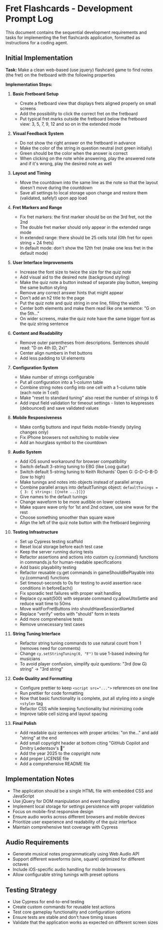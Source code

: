 # Fret Flashcards - Development Prompt Log

This document contains the sequential development requirements and tasks for implementing the fret flashcards application, formatted as instructions for a coding agent.

## Initial Implementation

**Task:** Make a clean web-based (use jquery) flashcard game to find notes (the fret) on the fretboard with the following properties

**Implementation Steps:**

1. **Basic Fretboard Setup**
   - Create a fretboard view that displays frets aligned properly on small screens
   - Add the possibility to click the correct fret on the fretboard
   - Put typical fret marks outside the fretboard below the fretboard view: 3, 5, 7, 9, 12 and so on in the extended mode

2. **Visual Feedback System**
   - Do not show the right answer on the fretboard in advance
   - Make the color of the string in question neutral (not green initially)
   - Green should be the color when the answer is correct
   - When clicking on the note while answering, play the answered note and if it's wrong, play the desired note as well

3. **Layout and Timing**
   - Move the countdown into the same line as the note so that the layout doesn't move during the countdown
   - Save all settings to local storage upon change and restore them (validated, safely!) upon app load

4. **Fret Markers and Range**
   - Fix fret markers: the first marker should be on the 3rd fret, not the 2nd
   - The double fret marker should only appear in the extended range mode
   - In extended range: there should be 25 cells total (0th fret for open string + 24 frets)
   - In default mode: don't show the 12th fret (make one less fret in the default mode)

5. **User Interface Improvements**
   - Increase the font size to twice the size for the quiz note
   - Add visual aid to the desired note (background styling)
   - Make the quiz note a button instead of separate play button, keeping the same button styling
   - Remove any correct answer hints that might appear
   - Don't add an h2 title to the page
   - Put the quiz note and quiz string in one line, filling the width
   - Center both elements and make them read like one sentence: "G on the 5th..."
   - On wider screens, make the quiz note have the same bigger font as the quiz string sentence

6. **Content and Readability**
   - Remove outer parentheses from descriptions. Sentences should read: "D on 4th (D, 2x)"
   - Center align numbers in fret buttons
   - Add less padding to UI elements

7. **Configuration System**
   - Make number of strings configurable
   - Put all configuration into a 1-column table
   - Combine string notes config into one cell with a 1-column table (each note in 1 cell)
   - Make "reset to standard tuning" also reset the number of strings to 6
   - Add input field validation for timeout settings - listen to keypresses (debounced) and save validated values

8. **Mobile Responsiveness**
   - Make config buttons and input fields mobile-friendly (styling changes only)
   - Fix iPhone browsers not switching to mobile view
   - Add an hourglass symbol to the countdown

9. **Audio System**
   - Add iOS sound workaround for browser compatibility
   - Switch default 3-string tuning to EBG (like Loog guitar)
   - Switch default 5-string tuning to Keith Richards' Open G: G-D-G-B-D (low to high)
   - Make tunings and notes into objects instead of parallel arrays
   - Combine parallel arrays into defaultTunings object: `defaultTunings = { 3: { strings: [{note ...}]}}`
   - Give names to the default tunings
   - Change waveform to be more audible on lower octaves
   - Make square wave only for 1st and 2nd octave, use sine wave for the rest
   - Choose something smoother than square wave
   - Align the left of the quiz note button with the fretboard beginning

10. **Testing Infrastructure**
    - Set up Cypress testing scaffold
    - Reset local storage before each test case
    - Keep the server running during tests
    - Refactor assertions and actions into custom cy.{command} functions in commands.js for human-readable specifications
    - Add basic playability testing
    - Refactor reusable cy.get commands in gameShouldBePlayable into cy.{command} functions
    - Set timeout-seconds to 0s for testing to avoid assertion race conditions in beforeEach()
    - Fix sporadic test failures with proper wait handling
    - Replace cy.wait(500) with separate command cy.allowUItoSettle and reduce wait time to 50ms
    - Move waitForFretButtons into shouldHaveSessionStarted
    - Replace "verify" verbs with "should" form in tests
    - Add more comprehensive tests
    - Remove unnecessary test cases

11. **String Tuning Interface**
    - Refactor string tuning commands to use natural count from 1 (removes need for comments)
    - Change `cy.setStringTuning(0, "F")` to use 1-based indexing for musicians
    - To avoid player confusion, simplify quiz questions: "3rd (low G) string" -> "3rd string"

12. **Code Quality and Formatting**
    - Configure prettier to keep `<script src="...">` references on one line
    - Run prettier for code formatting
    - Now that basic functionality is complete, put all styling into a single `<style>` tag
    - Refactor CSS while keeping functionality but minimizing code
    - Improve table cell sizing and layout spacing

13. **Final Polish**
    - Add readable quiz sentences with proper articles: "on the..." and add "string" at the end
    - Add small copyright header at bottom citing "GitHub Copilot and Dmitry Ledentsov's 🧠"
    - Add the year 2025 to the copyright note
    - Add proper LICENSE file
    - Add a comprehensive README file

## Implementation Notes

- The application should be a single HTML file with embedded CSS and JavaScript
- Use jQuery for DOM manipulation and event handling
- Implement local storage for settings persistence with proper validation
- Focus on mobile-first responsive design
- Ensure audio works across different browsers and mobile devices
- Prioritize user experience and readability of the quiz interface
- Maintain comprehensive test coverage with Cypress

## Audio Requirements

- Generate musical notes programmatically using Web Audio API
- Support different waveforms (sine, square) optimized for different octaves
- Include iOS-specific audio handling for mobile browsers
- Allow configurable string tunings with preset options

## Testing Strategy

- Use Cypress for end-to-end testing
- Create custom commands for reusable test actions
- Test core gameplay functionality and configuration options
- Ensure tests are stable and don't have timing issues
- Validate that the application works as expected on different screen sizes
